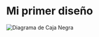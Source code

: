 # Mi primer diseño 
![Diagrama de Caja Negra](https://github.com/JeredyBeltran/Images/blob/main/caja.png?raw=true)
